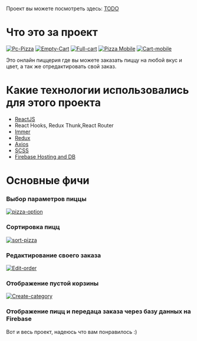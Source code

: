Проект вы можете посмотреть здесь: [TODO](https://todoapp-d8181.web.app/)

# Что это за проект
[![Pc-Pizza](https://imgur.com/Ruwma6g.jpg)]()
[![Empty-Cart](https://imgur.com/G3TSILM.jpg)]()
[![Full-cart](https://imgur.com/aOBWQco.jpg)]()
[![Pizza Mobile](https://imgur.com/S1P5VC7.jpg)]()
[![Cart-mobile](https://imgur.com/FIkfsMJ.jpg)]()

Это онлайн пиццерия где вы можете заказать пиццу на любой вкус и цвет,
а так же отредактировать свой заказ.

# Какие технологии использовались для этого проекта
 * [ReactJS](https://ru.reactjs.org/)
 * React Hooks, Redux Thunk,React Router
 * [Immer](https://immerjs.github.io/immer/docs/introduction/)
 * [Redux](https://redux.js.org/)
 * [Axios](https://github.com/axios/axios/)
 * [SCSS](https://sass-scss.ru/)
 * [Firebase Hosting and DB](firebase.google.com)

# Основные фичи
### Выбор параметров пиццы
[![pizza-option](https://imgur.com/cRYn8RW.jpg)]()
### Сортировка пицц
[![sort-pizza](https://imgur.com/c27uFc9.jpg)]()
### Редактирование своего заказа
[![Edit-order](https://imgur.com/aOBWQco.jpg)]()
### Отображение пустой корзины
[![Create-category](https://imgur.com/G3TSILM.jpg)]()
### Отображение пицц и передаца заказа через базу данных на Firebase

Вот и весь проект, надеюсь что вам понравилось :)
